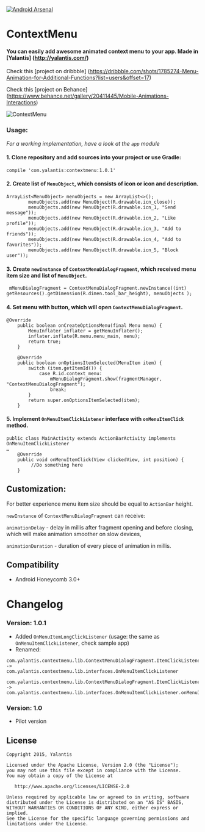 [![Android Arsenal](https://img.shields.io/badge/Android%20Arsenal-Context--Menu.Android-brightgreen.svg?style=flat)](https://android-arsenal.com/details/1/1387)

# ContextMenu 

#### You can easily add awesome animated context menu to  your app. Made in [Yalantis] (http://yalantis.com/)

Check this [project on dribbble] (https://dribbble.com/shots/1785274-Menu-Animation-for-Additional-Functions?list=users&offset=17)

Check this [project on Behance] (https://www.behance.net/gallery/20411445/Mobile-Animations-Interactions)  

![ContextMenu](https://d13yacurqjgara.cloudfront.net/users/125056/screenshots/1785274/99miles-profile-light_1-1-4.gif)

### Usage:

*For a working implementation, have a look at the ```app``` module*

#### 	1. Clone repository and add sources into your project or use Gradle: 
``` compile 'com.yalantis:contextmenu:1.0.1' ```  
#### 	2. Create list of `MenuObject`, which consists of icon or icon and description.

```
ArrayList<MenuObject> menuObjects = new ArrayList<>();
        menuObjects.add(new MenuObject(R.drawable.icn_close));
        menuObjects.add(new MenuObject(R.drawable.icn_1, "Send message"));
        menuObjects.add(new MenuObject(R.drawable.icn_2, "Like profile"));
        menuObjects.add(new MenuObject(R.drawable.icn_3, "Add to friends"));
        menuObjects.add(new MenuObject(R.drawable.icn_4, "Add to favorites"));
        menuObjects.add(new MenuObject(R.drawable.icn_5, "Block user"));
```

####	3. Create `newInstance` of `ContextMenuDialogFragment`, which received menu item size and list of `MenuObject`.

```
 mMenuDialogFragment = ContextMenuDialogFragment.newInstance((int) getResources().getDimension(R.dimen.tool_bar_height), menuObjects );
```

####	4. Set menu with button, which will open `ContextMenuDialogFragment`.

```
@Override
    public boolean onCreateOptionsMenu(final Menu menu) {
        MenuInflater inflater = getMenuInflater();
        inflater.inflate(R.menu.menu_main, menu);
        return true;
    }

    @Override
    public boolean onOptionsItemSelected(MenuItem item) {
        switch (item.getItemId()) {
            case R.id.context_menu:
                mMenuDialogFragment.show(fragmentManager, "ContextMenuDialogFragment");
                break;
        }
        return super.onOptionsItemSelected(item);
    }
```

####	5. Implement `OnMenuItemClickListener` interface with `onMenuItemClick` method.
	
```	
public class MainActivity extends ActionBarActivity implements OnMenuItemClickListener
…
    @Override
    public void onMenuItemClick(View clickedView, int position) {
         //Do something here
    }
```

## Customization: 
For better experience menu item size should be equal to `ActionBar` height.

`newInstance` of `ContextMenuDialogFragment` can receive:

 `animationDelay` - delay in millis after fragment opening and before closing, which will make animation smoother on slow devices,

`animationDuration` - duration of every piece of animation in millis. 

## Compatibility
  
  * Android Honeycomb 3.0+

# Changelog

### Version: 1.0.1

  * Added `OnMenuItemLongClickListener` (usage: the same as `OnMenuItemClickListener`, check sample app)
  * Renamed:
```
com.yalantis.contextmenu.lib.ContextMenuDialogFragment.ItemClickListener ->
com.yalantis.contextmenu.lib.interfaces.OnMenuItemClickListener

com.yalantis.contextmenu.lib.ContextMenuDialogFragment.ItemClickListener.onItemClick(...) ->
com.yalantis.contextmenu.lib.interfaces.OnMenuItemClickListener.onMenuItemClick(...)
```

### Version: 1.0

  * Pilot version

## License

    Copyright 2015, Yalantis

    Licensed under the Apache License, Version 2.0 (the "License");
    you may not use this file except in compliance with the License.
    You may obtain a copy of the License at

       http://www.apache.org/licenses/LICENSE-2.0

    Unless required by applicable law or agreed to in writing, software
    distributed under the License is distributed on an "AS IS" BASIS,
    WITHOUT WARRANTIES OR CONDITIONS OF ANY KIND, either express or implied.
    See the License for the specific language governing permissions and
    limitations under the License.

